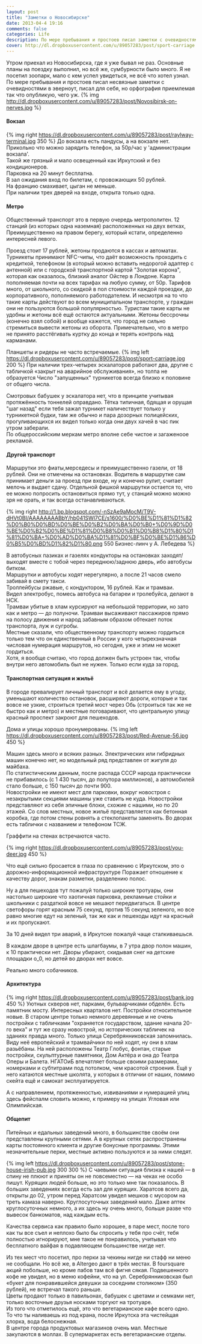 ```yaml
---
layout: post
title: "Заметки о Новосибирске"
date: 2013-04-4 19:16
comments: false
categories: Life
description: По мере пребывания и простоев писал заметки с очевидностями в эверноут, писал для себя, но орфография приемлемая так что опубликую, чего уж.
cover: http://dl.dropboxusercontent.com/u/89057283/post/sport-carriage.jpg
---
```

Утром приехал из Новосибирска, где я уже бывал не раз. Основные планы на поездку выполнил, но всё же, сумбурности было много. Я не посетил зоопарк, мало с кем успел увидеться, не всё что хотел узнал.
По мере пребывания и простоев писал несвязные заметки с очевидностями в эверноут, писал для себя, но орфография приемлемая так что опубликую, чего уж.
{% img http://dl.dropboxusercontent.com/u/89057283/post/Novosibirsk-on-nerves.jpg %}

#### Вокзал

{% img right https://dl.dropboxusercontent.com/u/89057283/post/raylway-terminal.jpg 350 %}
До вокзала есть пандусы, а на вокзале нет. 		
Прикольно что можно зарядить телефон, за 50р/час у 'администрации вокзала'. 		
Такой же грязный и мало освещенный как Иркутский и без кондиционеров. 		
Парковка на 20 минут бесплатна. 		
В зал ожидания вход по билетам, с провожающих 50 рублей. 		
На францию смахивает, цыган не меньше. 			
При наличии трех дверей на входе, открыта только одна. 			 			

#### Метро
Общественный транспорт это в первую очередь метрополитен. 12 станций (из которых одна наземная) расположенных на двух ветках,  Преимущественно на правом берегу, который кстати, определенно интересней левого. 

Проезд стоит 17 рублей, жетоны продаются в кассах и автоматах. Турникеты принимают NFC-чипы, что даёт возможность проходить с кредиткой, телефоном (в который можно вставить недорогой адаптер с антенной) или с городской транспортной картой "Золотая корона", которая как оказалось, близкий аналог Ойстер в Лондоне. Карта пополняемая почти на всех тарифах на любую сумму, от  50р. Тарифов много, от школьного, со скидкой в пол стоимости каждой проездки,  до корпоративного, пополняемого работодателем. И несмотря на то что такие карты действуют во всем муниципальном транспорте, у граждан они не пользуются большой популярностью. Туристам такие  карты не удобны и жетоны всё ещё остаются актуальными. Жетоны бессрочны (конечно взял собой) и вообще кажется, что город не сильно стремиться вывести жетоны из оборота.
Примечательно, что в метро не принято расстёгивать куртку до конца и терять контроль над карманами. 

Планшеты и ридеры не часто встречаемые.
{% img left https://dl.dropboxusercontent.com/u/89057283/post/sport-carriage.jpg  200 %}
При наличии трех-четырех эскалаторов работают два, другие с табличкой «закрыт на аварийное обслуживания», но толпа не образуется  Число "запущенных" турникетов всегда близко к половине от общего числа. 

Смотровых бабушек у эскалатора нет, что в принципе учитывая протяжённость тоннелей оправдано. Тётка типичная, бдящая и орущая "шаг назад" если тебя зажал турникет наличествует только у турникетной будки, там же обычно и пара дозорных полицейских, прогуливающихся их видел только когда они двух хачей в час пик утром заберали. 			
По общероссийским меркам метро вполне себе чистое и загаженоое рекламой.

#### Другой транспорт

Маршрутки это фиаты,мерседесы и преимущественно газели, от 18 рублей. Они не отмечены на остановках. Водитель в маршрутке сам принимает деньги за проезд при входе, ну и конечно рулит, считает мелочь и выдает сдачу. Отдельной фишкой маршрутки остается то, что ее можно попросить остановиться прямо тут, у станций можно можно зря не орать, и так всегда останавливаються. 		

{% img right http://1.bp.blogspot.com/-nSzAe9aMocM/T9V-dHVt0BI/AAAAAAAABbY/hb041SWl7CE/s1600/%D0%BE%D1%81%D1%82%D0%B0%D0%BD%D0%BE%D0%B2%D0%BA%D0%B0+%D0%9D%D0%BE%D0%B2%D0%BE%D1%81%D0%B8%D0%B1%D0%B8%D1%80%D1%81%D0%BA+%D0%AD%D0%BA%D1%81%D0%BF%D0%BE%D1%86%D0%B5%D0%BD%D1%82%D1%80.png 550 Бизнес-линч у А. Лебедева %}

В автобусных пазиках и газелях кондукторы на остановках заходят/выходят вместе с тобой через переднюю/заднюю дверь, ибо автобусы битком. 		
Маршрутки и автобусы ходят нерегулярно, а после 21 часов смело забивай в смету такси. 		
Троллейбусы ржавые, с кондуктором, 16 рублей. Как и трамваи. 		
Видел электробус, помесь автобуса на батареи и тролебуйса, делают в НСК. 		
Трамваи убитые в хлам курсируют на небольшой территории, но зато как и метро — до полуночи. Трамваи высаживают пассажиров прямо на полосу движения и народ забавным образом обтекает поток транспорта, луж и сугробы. 		
Местные сказали, что общественному транспорту можно гордиться только тем что он единственный в России у кого четырехзначная числовая нумерация маршрутов, но сегодня, уже и этим не может гордиться. 		
Хотя, я вообще считаю, что город должен быть устроен так, чтобы внутри него автомобиль был не нужен. Только если куда за город.

#### Транспортная ситуация и жильё

В городе превалирует личный транспорт и всё делается ему в угоду, уменьшают количество остановок, расширяют дороги, которые и так вовсе не узкие, строиться третий мост через Обь (строиться так же не быстро как и метро) и местные поговаривают, что центральную улицу красный проспект закроют для пешеходов. 


Дома и улицы хорошо пронумерованы.
{% img left https://dl.dropboxusercontent.com/u/89057283/post/Red-Avenue-56.jpg 450 %}

Машин здесь много и всяких разных. Электрических или гибридных машин конечно нет, но модельный ряд представлен от жигуля до майбаха. 			
По статистическим данным, после распада СССР народа практически не прибавилось (с 1 430 тысяч, до полутора миллионов), а автомобилей стало больше, с 150 тысяч до почти 900.  		
Новостройки не имеют мест для парковки,  вокруг новостроя с незакрытыми секциями машины уже ставить не куда. Новостройки представляют из себя эпичные блоки, схожие с нашими, но по 20 этажей. Со слов местных, новое жильё представляется как бетонная коробка, где потом стены ровнять а стеклопакеты заменять. Во дворах есть таблички с названием и телефоном ТСЖ.

Граффити на стенах встречаются часто. 

{% img right https://dl.dropboxusercontent.com/u/89057283/post/you-deer.jpg 450 %}

Что ещё сильно бросается в глаза по сравнению с Иркутском, это о дорожно-информационной инфраструктуре  Поражает отношение к качеству дорог, знакам разметки, разделению полос. 

Ну а для  пешеходов тут пожалуй только широкие тротуары, они настолько широкие что хаотичная парковка, рекламные стойки и школьники с раздаткой вовсе не мешают передвигаться.
В центре светофоры горят красным 75 секунд, против 15 секунд зеленого, но все равно многие едут на зеленый, так же как и пешеходы идут на красный и их пропускают.

За 10 дней видел три аварий, в Иркутске пожалуй чаще сталкиваешься.

В каждом дворе в центре есть шлагбаумы, в 7 утра двор полон машин, к 10 практически нет. Дворы убирают, скидывая снег на детские площадки о_0, но детей во дворах нет вовсе. 

Реально много собачников.

#### Архитектура
{% img right https://dl.dropboxusercontent.com/u/89057283/post/bank.jpg 450 %}
Уютных скверов нет, парками, бульварчиками обделён. Есть памятник мосту. Интересных кварталов нет. Постройки относительное новые. В старом центре только немного деревянные и не очень постройки с табличками "охраняется государством, здание начала 20-го века" и тут же сразу новострой, но исторических табличек на зданиях правда много. 
Только улица Серебрянниковская запомнилась. Виду неё европейский и трамвайчики по ней ходят, ну они в хлам разьёбаны. На ней расположены Театр Глобус, фонтан, старые постройки, скульптурные памятники, Дом Актёра и она до Театра Оперы и Балета. НГАТОиБ впечатляет больше своими размерами, номерками и субтитрами под потолком, чем красотой строения. Ещё у него катаются местные школята, у которых в отличии от наших, помимо скейта ещё и самокат эксплуатируется. 

А с направлением, протяженностью, извиваниями  и нумерацией улиц здесь фейспалм словить можно, к примеру на улицах Угловая или Олимпийская.

#### Общепит

Питейных и едальных заведений много, в большинстве своём они представлены крупными сетями. А в крупных сетях распространены карты постоянного клиента и другие бонусные программы. Этими незначительные перки, местные активно пользуются и за ними следят.

{% img left https://dl.dropboxusercontent.com/u/89057283/post/stone-house-irish-pub.jpg 300 300 %}
С чаевыми ситуация близка к нашей — в спину не плюют и приняты он не повсеместно — на чеках не особо пишут.
Курящих людей больше, но это только мне так показалось. В больших заведениях всегда есть зал для курящих.
Харатсов всего да, открыты до 02, утром перед Харатсом увидел  мешков с мусором на треть камаза наверно. Круглосуточных заведений мало. Даже аптек круглосуточных немного, а их здесь ну очень много, больше разве что вывесок банкоматов, над каждым есть.

Качества сервиса как правило было хорошее, в паре мест, после того как ты все съел и неплохо было бы спросить у тебя про счёт, тебя полностью игнорируют, мне такое не понравилось, учитывая что бесплатного вайфая в подавляющем большинстве нигде нет. 

Из тех мест что посетил, про перки за чекины нигде ни стафф ни меню не сообщали. Но всё же, в Altergeo дают в трёх местах. В foursquare акций побольше, но кроме пабов там всё фигня сякая.
Подвешенного кофе не увидел, но в меню кофейни, что на ул. Серебрянниковская был «букет для понравившейся девушки за соседним столиком» (350 рублей), не встречал такого раньше. 		
Цветы продают только в павильонах, бабушек с цветами и семками нет, только восточные друзья носками торгуют на тротуаре. 		
Из того что отметилось ещё, это что вегетарианское кафе всего одно. 		
То что ты наливаешь из под крана, после Иркутска эта чистейщая хлорка, вода белоснежная.  		
В центре города продуктовых магазинов очень мал. Местные закупаются в моллах. В супермаркетах есть вегетарианские отделы.
